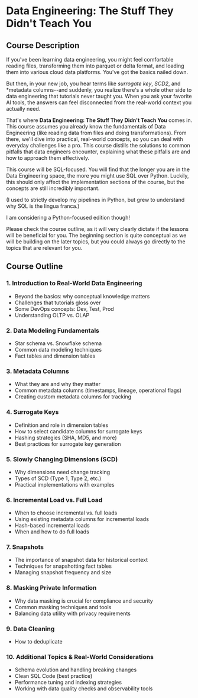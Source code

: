 # Data Engineering: The Stuff They Didn't Teach You

## Course Description
If you've been learning data engineering, you might feel comfortable reading files, transforming them into parquet or delta format, and loading them into various cloud data platforms. You've got the basics nailed down.

But then, in your new job, you hear terms like *surrogate key*, *SCD2*, and *metadata columns--and suddenly, you realize there's a whole other side to data engineering that tutorials never taught you. When you ask your favorite AI tools, the answers can feel disconnected from the real-world context you actually need.

That's where **Data Engineering: The Stuff They Didn't Teach You** comes in. This course assumes you already know the fundamentals of Data Engineering (like reading data from files and doing transformations). From there, we'll dive into practical, real-world concepts, so you can deal with everyday challenges like a pro. This course distills the solutions to common pitfalls that data engineers encounter, explaining what these pitfalls are and how to approach them effectively.

This course will be SQL-focused. You will find that the longer you are in the Data Engineering space, the more you might use SQL over Python. Luckily, this should only affect the implementation sections of the course, but the concepts are still incredibly important.

(I used to strictly develop my pipelines in Python, but grew to understand why SQL is the lingua franca.)

I am considering a Python-focused edition though!

Please check the course outline, as it will very clearly dictate if the lessons will be beneficial for you. The beginning section is quite conceptual as we will be building on the later topics, but you could always go directly to the topics that are relevant for you.

## Course Outline

### 1. Introduction to Real-World Data Engineering
- Beyond the basics: why conceptual knowledge matters
- Challenges that tutorials gloss over
- Some DevOps concepts: Dev, Test, Prod
- Understanding OLTP vs. OLAP

### 2. Data Modeling Fundamentals
- Star schema vs. Snowflake schema
- Common data modeling techniques
- Fact tables and dimension tables

### 3. Metadata Columns
- What they are and why they matter
- Common metadata columns (timestamps, lineage, operational flags)
- Creating custom metadata columns for tracking

### 4. Surrogate Keys
- Definition and role in dimension tables
- How to select candidate columns for surrogate keys
- Hashing strategies (SHA, MD5, and more)
- Best practices for surrogate key generation

### 5. Slowly Changing Dimensions (SCD)
- Why dimensions need change tracking
- Types of SCD (Type 1, Type 2, etc.)
- Practical implementations with examples

### 6. Incremental Load vs. Full Load
- When to choose incremental vs. full loads
- Using existing metadata columns for incremental loads
- Hash-based incremental loads
- When and how to do full loads

### 7. Snapshots
- The importance of snapshot data for historical context
- Techniques for snapshotting fact tables
- Managing snapshot frequency and size

### 8. Masking Private Information
- Why data masking is crucial for compliance and security
- Common masking techniques and tools
- Balancing data utility with privacy requirements

### 9. Data Cleaning
- How to deduplicate

### 10. Additional Topics & Real-World Considerations
- Schema evolution and handling breaking changes
- Clean SQL Code (best practice)
- Performance tuning and indexing strategies
- Working with data quality checks and observability tools
